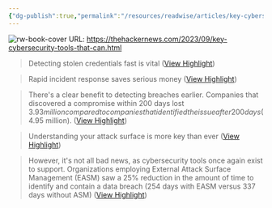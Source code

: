 ```yaml
---
{"dg-publish":true,"permalink":"/resources/readwise/articles/key-cybersecurity-tools-that-can-mitigate-the-cost-of-a-breach/","tags":["articles","til","board","costofadatabreach","incidentresponse","infosec"],"created":"","updated":""}
---
```


![rw-book-cover](https://blogger.googleusercontent.com/img/b/R29vZ2xl/AVvXsEjjka1FzzqsvnBSxr96irMARO3xxdcz-Cokh-vK69vWz7Cn-VhfPhPmln6Raf38a10OTyYOee3-UecASlBrTjmlA4b_-MYRa9XeDhCer1clm4cmz3kkiskt4Joybio8at8qHl1SDwVh6-f_qudqJfJPor7nT0Kw-V4sxknn3M0yYTvu8kAfms24puswrdo/s1600/pass.jpg)
URL: https://thehackernews.com/2023/09/key-cybersecurity-tools-that-can.html

> Detecting stolen credentials fast is vital ([View Highlight](https://read.readwise.io/read/01h9jraq1dnwp7nf7ejnsztstm))

> Rapid incident response saves serious money ([View Highlight](https://read.readwise.io/read/01h9jrbz01vgj54sdnc46vfcvg))

> There's a clear benefit to detecting breaches earlier. Companies that discovered a compromise within 200 days lost $3.93 million compared to companies that identified the issue after 200 days ($4.95 million). ([View Highlight](https://read.readwise.io/read/01h9jrceye1dj2f5xsq4dh81wd))

> Understanding your attack surface is more key than ever ([View Highlight](https://read.readwise.io/read/01h9jrdem7xsx43ns3h3tqkw0f))

> However, it's not all bad news, as cybersecurity tools once again exist to support. Organizations employing External Attack Surface Management (EASM) saw a 25% reduction in the amount of time to identify and contain a data breach (254 days with EASM versus 337 days without ASM) ([View Highlight](https://read.readwise.io/read/01h9jrfmjajc79mr7ennjs1xjw))

